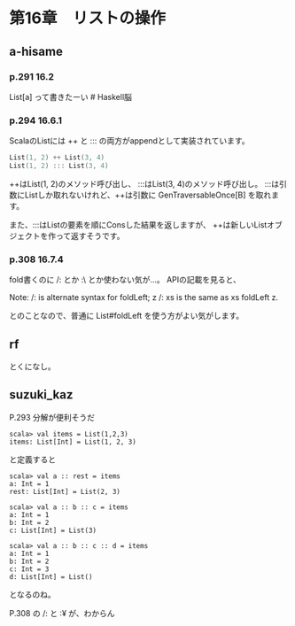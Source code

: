# 第16章　リストの操作

## a-hisame

### p.291 16.2

List[a] って書きたーい # Haskell脳

### p.294 16.6.1

ScalaのListには ++ と ::: の両方がappendとして実装されています。

```scala
List(1, 2) ++ List(3, 4)
List(1, 2) ::: List(3, 4)
```

++はList(1, 2)のメソッド呼び出し、 :::はList(3, 4)のメソッド呼び出し。
:::は引数にListしか取れないけれど、++は引数に GenTraversableOnce[B] を取れます。

また、:::はListの要素を順にConsした結果を返しますが、
++は新しいListオブジェクトを作って返すそうです。

### p.308 16.7.4

fold書くのに /: とか :\ とか使わない気が…。
APIの記載を見ると、

Note: /: is alternate syntax for foldLeft; z /: xs is the same as xs foldLeft z.

とのことなので、普通に List#foldLeft を使う方がよい気がします。


## rf

とくになし。

## suzuki_kaz

P.293 分解が便利そうだ

```
scala> val items = List(1,2,3)
items: List[Int] = List(1, 2, 3)
```

と定義すると
```
scala> val a :: rest = items
a: Int = 1
rest: List[Int] = List(2, 3)

scala> val a :: b :: c = items
a: Int = 1
b: Int = 2
c: List[Int] = List(3)

scala> val a :: b :: c :: d = items
a: Int = 1
b: Int = 2
c: Int = 3
d: List[Int] = List()
```
となるのね。

P.308 の /: と :¥ が、わからん

